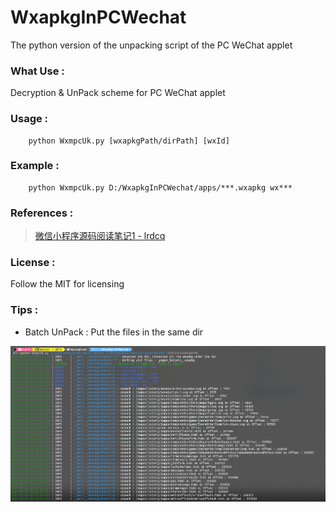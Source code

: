 # WxapkgInPCWechat
The python version of the unpacking script of the PC WeChat applet

### What Use : 
Decryption & UnPack scheme for PC WeChat applet

### Usage : 
```shell script
    python WxmpcUk.py [wxapkgPath/dirPath] [wxId]
```

### Example :
```shell script
    python WxmpcUk.py D:/WxapkgInPCWechat/apps/***.wxapkg wx***
```

### References : 
> [微信小程序源码阅读笔记1 - lrdcq](https://lrdcq.com/me/read.php/66.htm)

### License :
Follow the MIT for licensing

### Tips :
- Batch UnPack : Put the files in the same dir

![](https://github.com/Mas0nShi/WxapkgInPCWechat/blob/master/apps.png)
